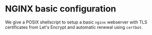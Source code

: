 # NGINX basic configuration
We give a POSIX shellscript to setup a basic `nginx` webserver with TLS
certificates from Let's Encrypt and automatic renewal using `certbot`.
